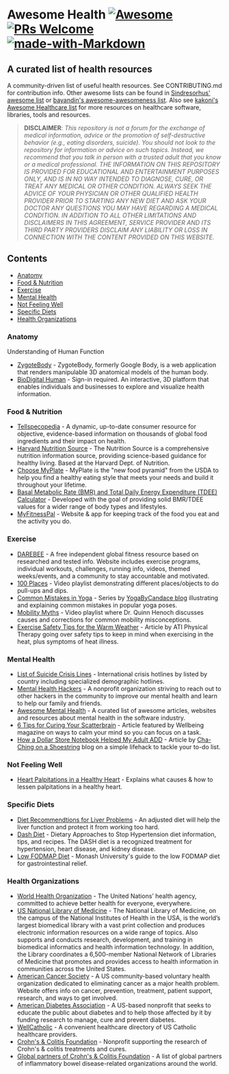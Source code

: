 # Awesome Health [![Awesome](https://awesome.re/badge.svg)](https://awesome.re) [![PRs Welcome](https://img.shields.io/badge/PRs-welcome-brightgreen.svg?style=flat-square)](http://makeapullrequest.com) [![made-with-Markdown](https://img.shields.io/badge/Made%20with-Markdown-1f425f.svg)](http://commonmark.org)

## A curated list of health resources

A community-driven list of useful health resources. See CONTRIBUTING.md for contribution info. Other awesome lists can be found in [Sindresorhus' awesome list](https://github.com/sindresorhus/awesome) or [bayandin's awesome-awesomeness list](https://github.com/bayandin/awesome-awesomeness). Also see [kakoni's Awesome Healthcare list](https://github.com/kakoni/awesome-healthcare) for more resources on healthcare software, libraries, tools and resources.

 > **DISCLAIMER**: *This repository is not a forum for the exchange of medical information, advice or the promotion of self-destructive behavior (e.g., eating disorders, suicide). You should not look to the repository for information or advice on such topics. Instead, we recommend that you talk in person with a trusted adult that you know or a medical professional. THE INFORMATION ON THIS REPOSITORY IS PROVIDED FOR EDUCATIONAL AND ENTERTAINMENT PURPOSES ONLY, AND IS IN NO WAY INTENDED TO DIAGNOSE, CURE, OR TREAT ANY MEDICAL OR OTHER CONDITION. ALWAYS SEEK THE ADVICE OF YOUR PHYSICIAN OR OTHER QUALIFIED HEALTH PROVIDER PRIOR TO STARTING ANY NEW DIET AND ASK YOUR DOCTOR ANY QUESTIONS YOU MAY HAVE REGARDING A MEDICAL CONDITION. IN ADDITION TO ALL OTHER LIMITATIONS AND DISCLAIMERS IN THIS AGREEMENT, SERVICE PROVIDER AND ITS THIRD PARTY PROVIDERS DISCLAIM ANY LIABILITY OR LOSS IN CONNECTION WITH THE CONTENT PROVIDED ON THIS WEBSITE.*

## Contents

- [Anatomy](#anatomy)
- [Food & Nutrition](#food--nutrition)
- [Exercise](#exercise)
- [Mental Health](#mental-health)
- [Not Feeling Well](#not-feeling-well)
- [Specific Diets](#specific-diets)
- [Health Organizations](#health-organizations)

### Anatomy

Understanding of Human Function

- [ZygoteBody](http://zygotebody.com/) - ZygoteBody, formerly Google Body, is a web application that renders manipulable 3D anatomical models of the human body.
- [BioDigital Human](https://human.biodigital.com/index.html) - Sign-in required. An interactive, 3D platform that enables individuals and businesses to explore and visualize health information.

### Food & Nutrition

- [Tellspecopedia](http://www.tellspecopedia.com/) - A dynamic, up-to-date consumer resource for objective, evidence-based information on thousands of global food ingredients and their impact on health.
- [Harvard Nutrition Source](http://www.hsph.harvard.edu/nutritionsource/) - The Nutrition Source is a comprehensive nutrition information source, providing science-based guidance for healthy living. Based at the Harvard Dept. of Nutrition.
- [Choose MyPlate](http://www.choosemyplate.gov/) - MyPlate is the "new food pyramid" from the USDA to help you find a healthy eating style that meets your needs and build it throughout your lifetime.
- [Basal Metabolic Rate (BMR) and Total Daily Energy Expenditure (TDEE) Calculator](https://www.sailrabbit.com/bmr/) - Developed with the goal of providing solid BMR/TDEE values for a wider range of body types and lifestyles.
- [MyFitnessPal](https://www.myfitnesspal.com/) - Website & app for keeping track of the food you eat and the activity you do.

### Exercise

- [DAREBEE](https://darebee.com/) - A free independent global fitness resource based on researched and tested info. Website includes exercise programs, individual workouts, challenges, running info, videos, themed weeks/events, and a community to stay accountable and motivated.
- [100 Places](https://youtu.be/75nQy1ICSVc) - Video playlist demonstrating different places/objects to do pull-ups and dips.
- [Common Mistakes in Yoga](https://www.yogabycandace.com/common-mistakes-in-yoga-poses/) - Series by [YogaByCandace blog](https://www.yogabycandace.com/) illustrating and explaining common mistakes in popular yoga poses.
- [Mobility Myths](https://www.youtube.com/playlist?list=PL1rSl6Pd49IkoHoX5QCEJe0MFNhWZ6K7c) - Video playlist where Dr. Quinn Henoch discusses causes and corrections for common mobility misconceptions.
- [Exercise Safety Tips for the Warm Weather](https://www.atipt.com/blog/exercise-safety-tips-for-the-warm-weather) - Article by ATI Physical Therapy going over safety tips to keep in mind when exercising in the heat, plus symptoms of heat illness.

### Mental Health

- [List of Suicide Crisis Lines](https://en.wikipedia.org/wiki/List_of_suicide_crisis_lines) - International crisis hotlines by listed by country including specialized demographic hotlines.
- [Mental Health Hackers](https://mentalhealthhackers.org) - A nonprofit organization striving to reach out to other hackers in the community to improve our mental health and learn to help our family and friends.
- [Awesome Mental Health](https://github.com/dreamingechoes/awesome-mental-health) - A curated list of awesome articles, websites and resources about mental health in the software industry.
- [6 Tips for Curing Your Scatterbrain](https://www.wellbeing.com.au/mind-spirit/mind/focus-your-mind-and-cure-that-scatterbrain.html) - Article featured by Wellbeing magazine on ways to calm your mind so you can focus on a task.
- [How a Dollar Store Notebook Helped My Adult ADD](https://chachingonashoestring.com/2014/03/06/how-a-dollar-store-notebook-helped-my-adult-add/) - Article by [Cha-Ching on a Shoestring](https://chachingonashoestring.com) blog on a simple lifehack to tackle your to-do list.

### Not Feeling Well

- [Heart Palpitations in a Healthy Heart](http://www.heartmdinstitute.com/126-hmd-root/hmd-articles/494-worried-about-heart-palpitations#!kmt-start=10) - Explains what causes & how to lessen palpitations in a healthy heart.

### Specific Diets

- [Diet Recommendtions for Liver Problems](http://www.nlm.nih.gov/medlineplus/ency/article/002441.htm) - An adjusted diet will help the liver function and protect it from working too hard.
- [Dash Diet](https://www.kidney.org/atoz/content/Dash_Diet) - Dietary Approaches to Stop Hypertension diet information, tips, and recipes. The DASH diet is a recognized treatment for hypertension, heart disease, and kidney disease.
- [Low FODMAP Diet](https://www.monashfodmap.com/ibs-central/i-have-ibs/starting-the-low-fodmap-diet/) - Monash University's guide to the low FODMAP diet for gastrointestinal relief.

### Health Organizations

- [World Health Organization](http://www.who.int/en/) - The United Nations’ health agency, committed to achieve better health for everyone, everywhere.
- [US National Library of Medicine](http://www.nlm.nih.gov/) - The National Library of Medicine, on the campus of the National Institutes of Health in the USA, is the world’s largest biomedical library with a vast print collection and produces electronic information resources on a wide range of topics. Also supports and conducts research, development, and training in biomedical informatics and health information technology. In addition, the Library coordinates a 6,500-member National Network of Libraries of Medicine that promotes and provides access to health information in communities across the United States.
- [American Cancer Society](http://www.cancer.org/) - A US community-based voluntary health organization dedicated to eliminating cancer as a major health problem. Website offers info on cancer, prevention, treatment, patient support, research, and ways to get involved.
- [American Diabetes Association](http://www.diabetes.org/) - A US-based nonprofit that seeks to educate the public about diabetes and to help those affected by it by funding research to manage, cure and prevent diabetes.
- [WellCatholic](https://wellcatholic.com/) - A convenient healthcare directory of US Catholic healthcare providers.
- [Crohn's & Colitis Foundation](http://www.crohnscolitisfoundation.org/) - Nonprofit supporting the research of Crohn's & colitis treatments and cures.
- [Global partners of Crohn's & Colitis Foundation](http://www.crohnscolitisfoundation.org/about/partners/) - A list of global partners of inflammatory bowel disease-related organizations around the world.
